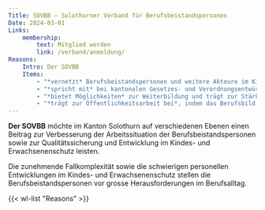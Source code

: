 ```yaml
---
Title: SOVBB – Solothurner Verband für Berufsbeistandspersonen
Date: 2024-03-01
Links:
    membership:
        text: Mitglied werden
        link: /verband/anmeldung/
Reasons:
    Intro: Der SOVBB
    Items:
        - "*vernetzt* Berufsbeistandspersonen und weitere Akteure im Kindes- und Erwachsenenschutz im Kanton Solothurn und fördert den fachlichen Austausch."
        - "*spricht mit* bei kantonalen Gesetzes- und Verordnungsentwürfen mit Relevanz für den Kindes- und Erwachsenenschutz und vertritt die Interessen seiner Mitglieder."
        - "*bietet Möglichkeiten* zur Weiterbildung und trägt zur Stärkung der Berufsidentität bei."
        - "*trägt zur Öffentlichkeitsarbeit bei*, indem das Berufsbild öffentlich gestärkt und über Relevanz und Aufgaben im Kindes- und Erwachsenenschutz informiert wird."
---
```

**Der SOVBB** möchte im Kanton Solothurn auf verschiedenen Ebenen einen Beitrag zur Verbesserung der Arbeitssituation der Berufsbeistandspersonen sowie zur Qualitätssicherung und Entwicklung im Kindes- und Erwachsenenschutz leisten.

Die zunehmende Fallkomplexität sowie die schwierigen personellen Entwicklungen im Kindes- und Erwachsenenschutz stellen die Berufsbeistandspersonen vor grosse Herausforderungen im Berufsalltag. 

{{< wl-list "Reasons" >}}